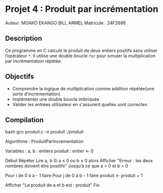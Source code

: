 
#  Projet 4 : Produit par incrémentation

Auteur: MOAKO EKANGO BILL ARMEL 
 Matricule : 24F2686

##  Description
Ce programme en C calcule le produit de deux entiers positifs sans utiliser l’opérateur `*`. Il utilise une double boucle `for` pour simuler la multiplication par incrémentation répétée.

## Objectifs
- Comprendre la logique de multiplication comme addition répétée(une sorte d'incrementation)
- Implémenter une double boucle imbriquée
- Valider les entrées utilisateur en s'assurent quelles sont correctes

##  Compilation
bash
gcc produit.c -o produit
./produit



Algorithme : ProduitParIncrementation

Variables :
  a, b : entiers
  produit : entier ← 0

Début
  Répéter
    Lire a, b
    Si a ≤ 0 ou b ≤ 0 alors
      Afficher "Erreur : les deux nombres doivent etre positifs"
  Jusqu’à ce que a > 0 et b > 0

  Pour i de 0 à a - 1 faire
    Pour j de 0 à b - 1 faire
      produit ← produit + 1

  Afficher "Le produit de a et b est : produit"
Fin